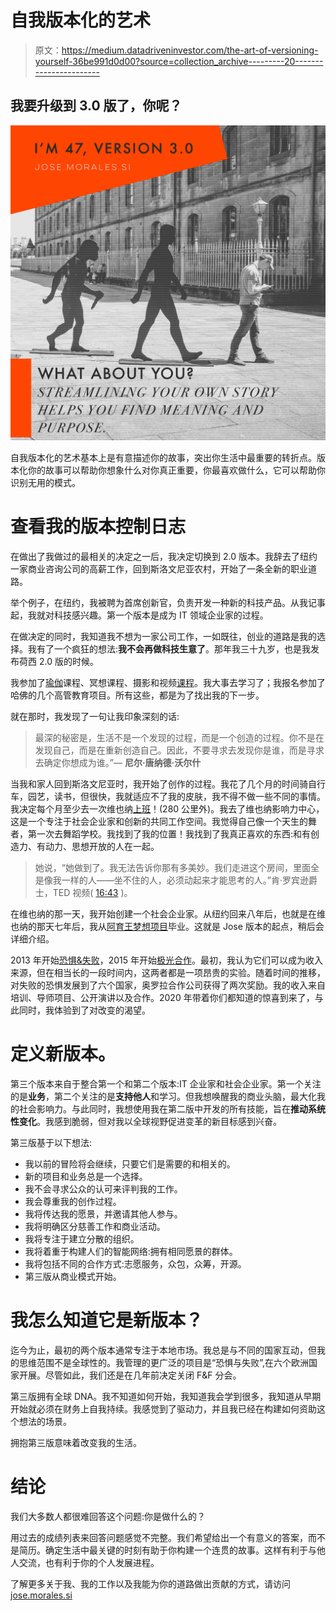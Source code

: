 # 自我版本化的艺术

> 原文：<https://medium.datadriveninvestor.com/the-art-of-versioning-yourself-36be991d0d00?source=collection_archive---------20----------------------->

## 我要升级到 3.0 版了，你呢？

![](img/b1fdadeadad8d58c86f1e093f24221f6.png)

自我版本化的艺术基本上是有意描述你的故事，突出你生活中最重要的转折点。版本化你的故事可以帮助你想象什么对你真正重要，你最喜欢做什么，它可以帮助你识别无用的模式。

# 查看我的版本控制日志

在做出了我做过的最相关的决定之一后，我决定切换到 2.0 版本。我辞去了纽约一家商业咨询公司的高薪工作，回到斯洛文尼亚农村，开始了一条全新的职业道路。

举个例子，在纽约，我被聘为首席创新官，负责开发一种新的科技产品。从我记事起，我就对科技感兴趣。第一个版本是成为 IT 领域企业家的过程。

在做决定的同时，我知道我不想为一家公司工作，一如既往，创业的道路是我的选择。我有了一个疯狂的想法:**我不会再做科技生意了**。那年我三十九岁，也是我发布荷西 2.0 版的时候。

我参加了[瑜伽](https://stralahome.com/)课程、冥想课程、摄影和视频[课程](https://www.nyip.edu/)。我大事去学习了；我报名参加了哈佛的几个高管教育项目。所有这些，都是为了找出我的下一步。

就在那时，我发现了一句让我印象深刻的话:

> 最深的秘密是，生活不是一个发现的过程，而是一个创造的过程。你不是在发现自己，而是在重新创造自己。因此，不要寻求去发现你是谁，而是寻求去确定你想成为谁。”― **尼尔·唐纳德·沃尔什**

当我和家人回到斯洛文尼亚时，我开始了创作的过程。我花了几个月的时间骑自行车，园艺，读书，但很快，我就适应不了我的皮肤，我不得不做一些不同的事情。我决定每个月至少去一次维也纳[上班](https://vienna.impacthub.net/)！(280 公里外)。我去了维也纳影响力中心，这是一个专注于社会企业家和创新的共同工作空间。我觉得自己像一个天生的舞者，第一次去舞蹈学校。我找到了我的位置！我找到了我真正喜欢的东西:和有创造力、有动力、思想开放的人在一起。

> 她说，“她做到了。我无法告诉你那有多美妙。我们走进这个房间，里面全是像我一样的人——坐不住的人，必须动起来才能思考的人。”肯·罗宾逊爵士，TED 视频( [16:43](https://youtu.be/iG9CE55wbtY?t=1020) )。

在维也纳的那一天，我开始创建一个社会企业家。从纽约回来八年后，也就是在维也纳的那天七年后，我从[阿育王梦想项目](https://ashoka-cee.org/visionary-program/)毕业。这就是 Jose 版本的起点，稍后会详细介绍。

2013 年开始[恐惧&失败](https://www.fearandfail.com/)，2015 年开始[极光合作](https://www.auroracoworking.com/)。最初，我认为它们可以成为收入来源，但在相当长的一段时间内，这两者都是一项昂贵的实验。随着时间的推移，对失败的恐惧发展到了六个国家，奥罗拉合作公司获得了两次奖励。我的收入来自培训、导师项目、公开演讲以及合作。2020 年带着你们都知道的惊喜到来了，与此同时，我体验到了对改变的渴望。

# 定义新版本。

第三个版本来自于整合第一个和第二个版本:IT 企业家和社会企业家。第一个关注的是**业务**，第二个关注的是**支持他人**和学习。但我想唤醒我的商业头脑，最大化我的社会影响力。与此同时，我想使用我在第二版中开发的所有技能，旨在**推动系统性变化**。我感到脆弱，但对我以全球视野促进变革的新目标感到兴奋。

第三版基于以下想法:

*   我以前的冒险将会继续，只要它们是需要的和相关的。
*   新的项目和业务总是一个选择。
*   我不会寻求公众的认可来评判我的工作。
*   我会尊重我的创作过程。
*   我将传达我的愿景，并邀请其他人参与。
*   我将明确区分慈善工作和商业活动。
*   我将专注于建立分散的组织。
*   我将着重于构建人们的智能网络:拥有相同愿景的群体。
*   我将包括不同的合作方式:志愿服务，众包，众筹，开源。
*   第三版从商业模式开始。

# 我怎么知道它是新版本？

迄今为止，最初的两个版本通常专注于本地市场。我总是与不同的国家互动，但我的思维范围不是全球性的。我管理的更广泛的项目是“恐惧与失败”,在六个欧洲国家开展。尽管如此，我们还是在几年前决定关闭 F&F 分会。

第三版拥有全球 DNA。我不知道如何开始，我知道我会学到很多，我知道从早期开始就必须在财务上自我持续。我感觉到了驱动力，并且我已经在构建如何资助这个想法的场景。

拥抱第三版意味着改变我的生活。

# 结论

我们大多数人都很难回答这个问题:你是做什么的？

用过去的成绩列表来回答问题感觉不完整。我们希望给出一个有意义的答案，而不是简历。确定生活中最关键的时刻有助于你构建一个连贯的故事。这样有利于与他人交流，也有利于你的个人发展进程。

了解更多关于我、我的工作以及我能为你的道路做出贡献的方式，请访问 [jose.morales.si](https://jose.morales.si)